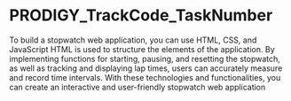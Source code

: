 # PRODIGY_TrackCode_TaskNumber
To build a stopwatch web application, you can use HTML, CSS, and JavaScript HTML is used to structure the elements of the application. By implementing functions for starting, pausing, and resetting the stopwatch, as well as tracking and displaying lap times, users can accurately measure and record time intervals. With these technologies and functionalities, you can create an interactive and user-friendly stopwatch web application
